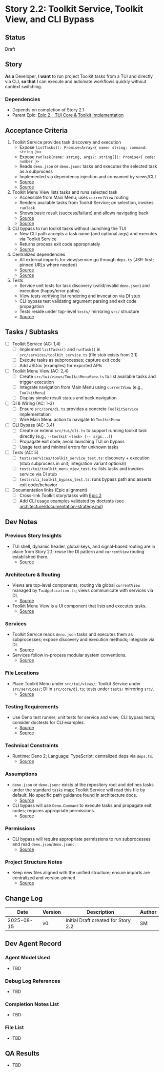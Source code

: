 # Story 2.2: Toolkit Service, Toolkit View, and CLI Bypass

## Status

Draft

## Story

**As a** Developer, **I want** to run project Toolkit tasks from a TUI and directly via CLI, **so that** I can execute and automate workflows quickly without context switching.

### Dependencies

- Depends on completion of Story 2.1
- Parent Epic: [Epic 2 – TUI Core & Toolkit Implementation](../prd/epic-2-tui-core-toolkit-implementation.md)

## Acceptance Criteria

1. Toolkit Service provides task discovery and execution
   - Expose `listTasks(): Promise<Array<{ name: string; command: string }>>`
   - Expose `runTask(name: string, args?: string[]): Promise<{ code: number }>`
   - Reads `deno.json` or `deno.jsonc` tasks and executes the selected task as a subprocess
   - Implemented via dependency injection and consumed by views/CLI
   - [Source](../architecture/components.md#core-services)
   - [Source](../architecture/frontend-architecture-tui.md)
2. Toolkit Menu View lists tasks and runs selected task
   - Accessible from Main Menu; uses `currentView` routing
   - Renders available tasks from Toolkit Service; on selection, invokes `runTask`
   - Shows basic result (success/failure) and allows navigating back
   - [Source](../architecture/components.md#ui-components)
   - [Source](../architecture/frontend-architecture-tui.md)
3. CLI bypass to run toolkit tasks without launching the TUI
   - New CLI path accepts a task name (and optional args) and executes via Toolkit Service
   - Returns process exit code appropriately
   - [Source](../prd/epic-2-tui-core-toolkit-implementation.md)
4. Centralized dependencies
   - All external imports for view/service go through `deps.ts` (JSR-first; pinned URLs where needed)
   - [Source](../typescript-rules.md#dependency--import-strategy-jsr-first-depsts-pinning)
   - [Source](../architecture/tech-stack.md)
5. Tests
   - Service unit tests for task discovery (valid/invalid `deno.json`) and execution (happy/error paths)
   - View tests verifying list rendering and invocation via DI stub
   - CLI bypass test validating argument parsing and exit code propagation
   - Tests reside under top-level `tests/` mirroring `src/` structure
   - [Source](../architecture/testing-strategy.md)

## Tasks / Subtasks

- [ ] Toolkit Service (AC: 1,4)
  - [ ] Implement `listTasks()` and `runTask()` in `src/services/toolkit_service.ts` (file stub exists from 2.1)
  - [ ] Execute tasks as subprocesses; capture exit code
  - [ ] Add JSDoc (examples) for exported APIs
- [ ] Toolkit Menu View (AC: 2,4)
  - [ ] Create `src/tui/views/ToolkitMenuView.ts` to list available tasks and trigger execution
  - [ ] Integrate navigation from Main Menu using `currentView` (e.g., `ToolkitMenu`)
  - [ ] Display simple result status and back navigation
- [ ] DI & Wiring (AC: 1–3)
  - [ ] Ensure `src/core/di.ts` provides a concrete `ToolkitService` implementation
  - [ ] Wire Main Menu action to navigate to `ToolkitMenu`
- [ ] CLI Bypass (AC: 3,4)
  - [ ] Create or extend `src/tui/cli.ts` to support running toolkit task directly (e.g., `--toolkit <task> [-- args...]`)
  - [ ] Propagate exit code; avoid launching TUI on bypass
  - [ ] Usage text and minimal errors for unknown tasks
- [ ] Tests (AC: 5)
  - [ ] `tests/services/toolkit_service_test.ts`: discovery + execution (stub subprocess in unit; integration variant optional)
  - [ ] `tests/tui/toolkit_menu_view_test.ts`: lists tasks and invokes service via DI stub
  - [ ] `tests/cli_toolkit_bypass_test.ts`: runs bypass path and asserts exit code/behavior
- [ ] Documentation links (Epic alignment)
  - [ ] Cross-link Toolkit story/tasks with [Epic 2](../prd/epic-2-tui-core-toolkit-implementation.md)
  - [ ] Add CLI usage examples validated by doctests (see [architecture/documentation-strategy.md](../architecture/documentation-strategy.md))

## Dev Notes

### Previous Story Insights

- TUI shell, dynamic header, global keys, and signal-based routing are in place from Story 2.1; reuse the DI pattern and `currentView` routing established there.
  - [Source](../stories/2.1.story.md#dev-notes)

### Architecture & Routing

- Views are top-level components; routing via global `currentView` managed by `TuiApplication.ts`; views communicate with services via DI.
  - [Source](../architecture/frontend-architecture-tui.md)
- Toolkit Menu View is a UI component that lists and executes tasks.
  - [Source](../architecture/components.md#ui-components)

### Services

- Toolkit Service reads `deno.json` tasks and executes them as subprocesses; expose discovery and execution methods; integrate via DI.
  - [Source](../architecture/components.md#core-services)
- Services follow in-process modular system conventions.
  - [Source](../architecture/backend-architecture-core-services.md)

### File Locations

- Place Toolkit Menu under `src/tui/views/`; Toolkit Service under `src/services/`; DI in `src/core/di.ts`; tests under `tests/` mirroring `src/`.
  - [Source](../architecture/unified-project-structure.md#tui-application-structure)

### Testing Requirements

- Use Deno test runner; unit tests for service and view; CLI bypass tests; consider doctests for CLI examples.
  - [Source](../architecture/testing-strategy.md)
  - [Source](../architecture/documentation-strategy.md)

### Technical Constraints

- Runtime: Deno 2; Language: TypeScript; centralized deps via `deps.ts`.
  - [Source](../architecture/tech-stack.md)

### Assumptions

- `deno.json` or `deno.jsonc` exists at the repository root and defines tasks under the standard `tasks` map; Toolkit Service will read this file by default. No specific path guidance found in architecture docs.
  - [Source](../architecture/components.md#core-services)
- CLI bypass will use `Deno.Command` to execute tasks and propagate exit codes; requires appropriate permissions.
  - [Source](../architecture/tech-stack.md)

### Permissions

- CLI bypass will require appropriate permissions to run subprocesses and read `deno.json`/`deno.jsonc`.
  - [Source](../architecture/components.md#core-services)

### Project Structure Notes

- Keep new files aligned with the unified structure; ensure imports are centralized and version-pinned.
  - [Source](../architecture/unified-project-structure.md#tui-application-structure)

## Change Log

| Date       | Version | Description                                   | Author |
| ---------- | ------- | --------------------------------------------- | ------ |
| 2025-08-15 | v0      | Initial Draft created for Story 2.2           | SM     |

## Dev Agent Record

### Agent Model Used

- TBD

### Debug Log References

- TBD

### Completion Notes List

- TBD

### File List

- TBD

## QA Results

- TBD
